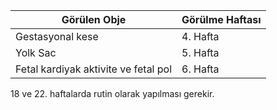 | Görülen Obje                         | Görülme Haftası |
| ------------------------------------ | --------------- |
| Gestasyonal kese                     | 4. Hafta        |
| Yolk Sac                             | 5. Hafta        |
| Fetal kardiyak aktivite ve fetal pol | 6. Hafta        |

18 ve 22. haftalarda rutin olarak yapılması gerekir.